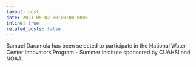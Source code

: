 ```yaml
---
layout: post
date: 2023-05-02 00:00:00-0000
inline: true
related_posts: false
---
```


Samuel Daramola has been selected to participate in the National Water Center Innovators Program - Summer Institute sponsored by CUAHSI and NOAA.